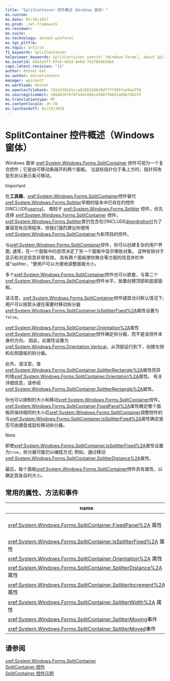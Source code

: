 ```yaml
---
title: "SplitContainer 控件概述（Windows 窗体）"
ms.custom: 
ms.date: 03/30/2017
ms.prod: .net-framework
ms.reviewer: 
ms.suite: 
ms.technology: dotnet-winforms
ms.tgt_pltfrm: 
ms.topic: article
f1_keywords: SplitContainer
helpviewer_keywords: SplitContainer control [Windows Forms], about SplitContainer control
ms.assetid: 6de5a5f7-97a5-402d-be6d-7e2785483db5
caps.latest.revision: "11"
author: dotnet-bot
ms.author: dotnetcontent
manager: wpickett
ms.workload: dotnet
ms.openlocfilehash: 7d2e538241cca8288158628df777895fae9aa756
ms.sourcegitcommit: c0dd436f6f8f44dc80dc43b07f6841a00b74b23f
ms.translationtype: MT
ms.contentlocale: zh-CN
ms.lasthandoff: 01/19/2018
---
```

# <a name="splitcontainer-control-overview-windows-forms"></a>SplitContainer 控件概述（Windows 窗体）
Windows 窗体 <xref:System.Windows.Forms.SplitContainer> 控件可视为一个复合控件；它是由可移动条隔开的两个面板。 当鼠标指针位于条上方时，指针将改变形状以表示条可移动。  
  
> [!IMPORTANT]
>  在**工具箱**，<xref:System.Windows.Forms.SplitContainer>控件替代<xref:System.Windows.Forms.Splitter>早期的版本中已存在的控件[!INCLUDE[vsprvs](../../../../includes/vsprvs-md.md)]。 相较于 <xref:System.Windows.Forms.Splitter> 控件，优先选择 <xref:System.Windows.Forms.SplitContainer> 控件。 <xref:System.Windows.Forms.Splitter>类仍包含在[!INCLUDE[dnprdnshort](../../../../includes/dnprdnshort-md.md)]为了兼容现有应用程序，但我们强烈建议你使用<xref:System.Windows.Forms.SplitContainer>为新项目的控件。  
  
 与<xref:System.Windows.Forms.SplitContainer>控件，你可以创建复杂的用户界面; 通常，在一个面板中的选项决定了另一个面板中显示哪些对象。 这种安排对于显示和浏览信息非常有效。 具有两个面板使你聚合等方面的信息并栏中或"splitter，"使用户可以方便地调整面板大小。  
  
 多个<xref:System.Windows.Forms.SplitContainer>控件也可以嵌套，与第二个<xref:System.Windows.Forms.SplitContainer>控件水平，放置创建顶部和底部面板。  
  
 请注意，<xref:System.Windows.Forms.SplitContainer>控件键盘访问默认情况下; 用户可以按箭头键在需要时移动拆分器<xref:System.Windows.Forms.SplitContainer.IsSplitterFixed%2A>属性设置为`false`。  
  
 <xref:System.Windows.Forms.SplitContainer.Orientation%2A>属性<xref:System.Windows.Forms.SplitContainer>控件确定拆分器，而不是该控件本身的方向。 因此，此属性设置为<xref:System.Windows.Forms.Orientation.Vertical>，从顶部运行到下，创建左侧和右侧面板的拆分器。  
  
 此外，请注意，值<xref:System.Windows.Forms.SplitContainer.SplitterRectangle%2A>属性而异的值<xref:System.Windows.Forms.SplitContainer.Orientation%2A>属性。 有关详细信息，请参阅<xref:System.Windows.Forms.SplitContainer.SplitterRectangle%2A>属性。  
  
 你也可以限制的大小和移动<xref:System.Windows.Forms.SplitContainer>控件。 <xref:System.Windows.Forms.SplitContainer.FixedPanel%2A>属性确定哪个面板将保持相同的大小后<xref:System.Windows.Forms.SplitContainer>调整控件的与<xref:System.Windows.Forms.SplitContainer.IsSplitterFixed%2A>属性确定是否可由键盘或鼠标移动拆分器。  
  
> [!NOTE]
>  即使<xref:System.Windows.Forms.SplitContainer.IsSplitterFixed%2A>属性设置为`true`，拆分器可能仍以编程方式; 例如，通过移动<xref:System.Windows.Forms.SplitContainer.SplitterDistance%2A>属性。  
  
 最后，每个面板<xref:System.Windows.Forms.SplitContainer>控件具有属性，以确定其各自的大小。  
  
## <a name="commonly-used-properties-methods-and-events"></a>常用的属性、方法和事件  
  
|name|描述|  
|----------|-----------------|  
|<xref:System.Windows.Forms.SplitContainer.FixedPanel%2A> 属性|确定哪个面板将保持相同大小后<xref:System.Windows.Forms.SplitContainer>调整控件的。|  
|<xref:System.Windows.Forms.SplitContainer.IsSplitterFixed%2A> 属性|确定是否可以使用键盘或鼠标移动拆分器。|  
|<xref:System.Windows.Forms.SplitContainer.Orientation%2A> 属性|确定是否垂直或水平排列拆分器。|  
|<xref:System.Windows.Forms.SplitContainer.SplitterDistance%2A> 属性|确定以到可移动拆分条从左侧或右上边缘像素为单位的距离。|  
|<xref:System.Windows.Forms.SplitContainer.SplitterIncrement%2A> 属性|确定的最小距离，以像素为单位，用户可以移动拆分器。|  
|<xref:System.Windows.Forms.SplitContainer.SplitterWidth%2A> 属性|确定的粗细，以像素为单位，拆分器。|  
|<xref:System.Windows.Forms.SplitContainer.SplitterMoving>事件|当拆分器移动时发生。|  
|<xref:System.Windows.Forms.SplitContainer.SplitterMoved>事件|当拆分器移动时发生。|  
  
## <a name="see-also"></a>请参阅  
 <xref:System.Windows.Forms.SplitContainer>  
 [SplitContainer 控件](../../../../docs/framework/winforms/controls/splitcontainer-control-windows-forms.md)  
 [SplitContainer 控件示例](http://msdn.microsoft.com/library/9015fad0-7108-4d85-a83a-a72d038c4f65)
